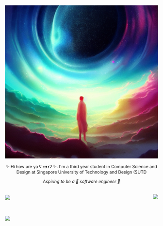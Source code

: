 [![MasterHead](https://github.com/Jarron-Ng/Jarron-Ng/blob/main/PAuAvwiljBMG_1280_1280.png)](https://github.com/Jarron-Ng/)


<p style="text-align:center"> ✨ Hi how are ya ʕ •ᴥ•ʔ ✨. I'm a third year student in Computer Science and Design at Singapore University of Technology and Design (SUTD </p>
<div align="center">
  <i> Aspiring to be a 🌠 software engineer 🌠 </i>
</div>

<br>
<br>

<a href="https://github.com/anuraghazra/github-readme-stats">
  <img align="center" src="https://github-readme-stats.vercel.app/api?username=Jarron-Ng&show_icons=true&theme=radical&count_private=true" />
</a>
<a href="https://github.com/anuraghazra/github-readme-stats">
  <img align="right" src="https://github-readme-stats.vercel.app/api/top-langs/?username=Jarron-Ng&layout=compact&theme=radical" />
</a>

<br>
<br>
<br>
<br>


<div align="left">
  <a href="https://github.com/ryo-ma/github-profile-trophy">
    <img align="center" src="https://github-profile-trophy.vercel.app/?username=Jarron-Ng&theme=onedark&row=2&column=3" />
  </a>
</div>


<!--
**Jarron-Ng/Jarron-Ng** is a ✨ _special_ ✨ repository because its `README.md` (this file) appears on your GitHub profile.

Here are some ideas to get you started:

- 🔭 I’m currently working on ...
- 🌱 I’m currently learning ...
- 👯 I’m looking to collaborate on ...
- 🤔 I’m looking for help with ...
- 💬 Ask me about ...
- 📫 How to reach me: ...
- 😄 Pronouns: ...
- ⚡ Fun fact: ...
-->
